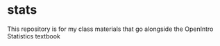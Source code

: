 # stats
This repository is for my class materials that go alongside the OpenIntro Statistics textbook
